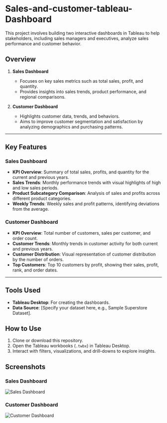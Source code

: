 # Sales-and-customer-tableau-Dashboard
This project involves building two interactive dashboards in Tableau to help stakeholders, including sales managers and executives, analyze sales performance and customer behavior.

## Overview

1. **Sales Dashboard**  
   - Focuses on key sales metrics such as total sales, profit, and quantity.
   - Provides insights into sales trends, product performance, and regional comparisons.

2. **Customer Dashboard**  
   - Highlights customer data, trends, and behaviors.
   - Aims to improve customer segmentation and satisfaction by analyzing demographics and purchasing patterns.

---

## Key Features

### Sales Dashboard
- **KPI Overview**: Summary of total sales, profits, and quantity for the current and previous years.  
- **Sales Trends**: Monthly performance trends with visual highlights of high and low sales periods.  
- **Product Subcategory Comparison**: Analysis of sales and profits across different product categories.  
- **Weekly Trends**: Weekly sales and profit patterns, identifying deviations from the average.

### Customer Dashboard
- **KPI Overview**: Total number of customers, sales per customer, and order count.  
- **Customer Trends**: Monthly trends in customer activity for both current and previous years.  
- **Customer Distribution**: Visual representation of customer distribution by the number of orders.  
- **Top Customers**: Top 10 customers by profit, showing their sales, profit, rank, and order dates.

---

## Tools Used
- **Tableau Desktop**: For creating the dashboards.
- **Data Source**: [Specify your dataset here, e.g., Sample Superstore Dataset].

## How to Use
1. Clone or download this repository.
2. Open the Tableau workbooks (`.twbx`) in Tableau Desktop.
3. Interact with filters, visualizations, and drill-downs to explore insights.

## Screenshots

### Sales Dashboard
![Sales Dashboard](path-to-sales-dashboard-screenshot)

### Customer Dashboard
![Customer Dashboard](path-to-customer-dashboard-screenshot)
